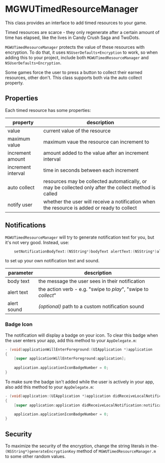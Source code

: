 MGWUTimedResourceManager
========================

This class provides an interface to add timed resources to your game.  

Timed resources are scarce - they only regenerate after a certain amount of time has elapsed, like the lives in Candy Crush Saga and TwoDots.

```MGWUTimedResourceManager``` protects the value of these resources with encryption.  To do that, it uses ```NSUserDefaults+Encryption``` to work, so when adding this to your project, include both ```MGWUTimedResourceManager``` and ```NSUserDefaults+Encryption```.

Some games force the user to press a button to collect their earned resources, other don't.  This class supports both via the auto collect property.

## Properties

Each timed resource has some properties:

property | description
--- | ---
value | current value of the resource 
maximum value | maximum vaue the resource can increment to
increment amount | amount added to the value after an increment interval
increment interval | time in seconds between each increment 
auto collect | resources may be collected automatically, or may be collected only after the collect method is called
notify user | whether the user will receive a notification when the resource is added or ready to collect

## Notifications

```MGWUTimedResourceManager``` will try to generate notification text for you, but it's not very good.  Instead, use:

```objective-c
    setNotificationBodyText:(NSString*)bodyText alertText:(NSString*)alertText andSound:(NSString*)soundFileName forKey:(NSString*)key
```
 to set up your own notification text and sound.
 
 parameter | description
 --- | ---
 body text | the message the user sees in their notification
 alert text | the action verb - e.g. "swipe to *play*", "swipe to *collect*"
 alert sound | _(optional)_ path to a custom notification sound
 
### Badge Icon
 
 The notification will display a badge on your icon.  To clear this badge when the user enters your app, add this method to your ```AppDelegate.m```:
 
```objective-c
- (void)applicationWillEnterForeground:(UIApplication *)application
{
	[super applicationWillEnterForeground:application];
	
    application.applicationIconBadgeNumber = 0;
}
```

To make sure the badge isn't added while the user is actively in your app, also add this method to your ```AppDelegate.m```:
```objective-c
- (void)application:(UIApplication *)application didReceiveLocalNotification:(UILocalNotification *)notification
{
 	[super application:application didReceiveLocalNotification:notification];

    application.applicationIconBadgeNumber = 0;
}
```

## Security

To maximize the security of the encryption, change the string literals in the```- (NSString*)generateEncryptionKey``` method of ```MGWUTimedResourceManager.m``` to some other random values.
 
